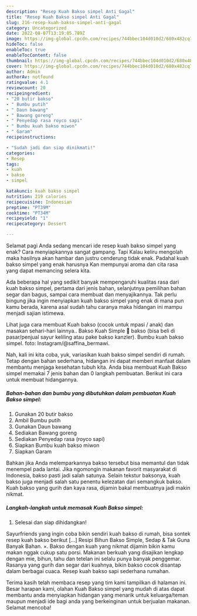 ```yaml
---
description: "Resep Kuah Bakso simpel Anti Gagal"
title: "Resep Kuah Bakso simpel Anti Gagal"
slug: 216-resep-kuah-bakso-simpel-anti-gagal
category: Uncategorized
date: 2022-08-07T13:19:05.789Z
image: https://img-global.cpcdn.com/recipes/744bbec104d010d2/680x482cq70/kuah-bakso-simpel-foto-resep-utama.jpg
hideToc: false
enableToc: true
enableTocContent: false
thumbnail: https://img-global.cpcdn.com/recipes/744bbec104d010d2/680x482cq70/kuah-bakso-simpel-foto-resep-utama.jpg
cover: https://img-global.cpcdn.com/recipes/744bbec104d010d2/680x482cq70/kuah-bakso-simpel-foto-resep-utama.jpg
author: Admin
authorAv: notfound
ratingvalue: 4.1
reviewcount: 20
recipeingredient:
- "20 butir bakso"
- " Bumbu putih"
- " Daun bawang"
- " Bawang goreng"
- " Penyedap rasa royco sapi"
- " Bumbu kuah bakso miwon"
- " Garam"
recipeinstructions:

- "Sudah jadi dan siap dinikmati!"
categories:
- Resep
tags:
- kuah
- bakso
- simpel

katakunci: kuah bakso simpel 
nutrition: 219 calories
recipecuisine: Indonesian
preptime: "PT39M"
cooktime: "PT34M"
recipeyield: "1"
recipecategory: Dessert

---
```



Selamat pagi Anda sedang mencari ide resep kuah bakso simpel yang enak? Cara menyiapkannya sangat gampang. Tapi Kalau keliru mengolah maka hasilnya akan hambar dan justru cenderung tidak enak. Padahal kuah bakso simpel yang enak harusnya Kan mempunyai aroma dan cita rasa yang dapat memancing selera kita.


Ada beberapa hal yang sedikit banyak mempengaruhi kualitas rasa dari kuah bakso simpel, pertama dari jenis bahan, selanjutnya pemilihan bahan segar dan bagus, sampai cara membuat dan menyajikannya. Tak perlu bingung jika ingin menyiapkan kuah bakso simpel yang enak di mana pun kamu berada, karena asal sudah tahu caranya maka hidangan ini mampu menjadi sajian istimewa.

Lihat juga cara membuat Kuah bakso (cocok untuk mpasi / anak) dan masakan sehari-hari lainnya.. Bakso Kuah Simple 🍲 bakso (bisa beli di pasar/penjual sayur keliling atau pake bakso kanzler). Bumbu kuah bakso simpel. foto: Instagram/@saffina_bermawi.


Nah, kali ini kita coba, yuk, variasikan kuah bakso simpel sendiri di rumah. Tetap dengan bahan sederhana, hidangan ini dapat memberi manfaat dalam membantu menjaga kesehatan tubuh kita. Anda bisa membuat Kuah Bakso simpel memakai 7 jenis bahan dan 0 langkah pembuatan. Berikut ini cara untuk membuat hidangannya.

<!--inarticleads1-->

##### Bahan-bahan dan bumbu yang dibutuhkan dalam pembuatan Kuah Bakso simpel:

1. Gunakan 20 butir bakso
1. Ambil  Bumbu putih
1. Gunakan  Daun bawang
1. Sediakan  Bawang goreng
1. Sediakan  Penyedap rasa (royco sapi)
1. Siapkan  Bumbu kuah bakso miwon
1. Siapkan  Garam


Bahkan jika Anda melemparkannya bakso tersebut bisa memantul dan tidak menempel pada lantai. Jika ngomongin makanan favorit masyarakat di Indonesia, bakso pasti jadi salah satunya. Selain tekstur baksonya, kuah bakso juga menjadi salah satu penentu kelezatan dari semangkuk bakso. Kuah bakso yang gurih dan kaya rasa, dijamin bakal membuatnya jadi makin nikmat. 

<!--inarticleads2-->

##### Langkah-langkah untuk memasak Kuah Bakso simpel:


1. Selesai dan siap dihidangkan!

Sayurfriends yang ingin coba bikin sendiri kuah bakso di rumah, bisa sontek resep kuah bakso berikut […] Resipi Bihun Bakso Simple, Sedap &amp; Tak Guna Banyak Bahan. ×. Bakso dengan kuah yang nikmat dijamin bikin kamu makan nggak cukup satu porsi. Makanan berkuah yang disajikan lengkap dengan mie, bihun, tahu dan tetelan ini selalu punya banyak penggemar. Rasanya yang gurih dan segar dari kuahnya, bikin bakso cocok disantap dalam berbagai cuaca. Resep kuah bakso sapi sederhana rumahan. 

Terima kasih telah membaca resep yang tim kami tampilkan di halaman ini. Besar harapan kami, olahan Kuah Bakso simpel yang mudah di atas dapat membantu anda menyiapkan hidangan yang menarik untuk keluarga/teman maupun menjadi ide bagi anda yang berkeinginan untuk berjualan makanan. Selamat mencoba!
